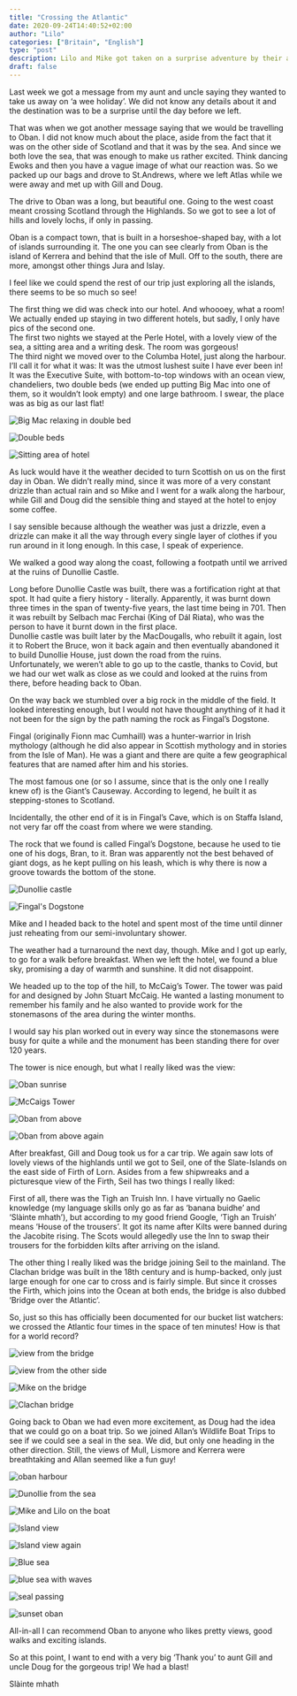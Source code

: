```yaml
---
title: "Crossing the Atlantic"
date: 2020-09-24T14:40:52+02:00
author: "Lilo"
categories: ["Britain", "English"]
type: "post"
description: Lilo and Mike got taken on a surprise adventure by their aunt and uncle and enjoyed a splendid few days on the west coast
draft: false
---
```



Last week we got a message from my aunt and uncle saying they wanted to take us away on ‘a wee holiday’. We did not know any details about it and the destination was to be a surprise until the day before we left. 

That was when we got another message saying that we would be travelling to Oban. I did not know much about the place, aside from the fact that it was on the other side of Scotland and that it was by the sea. And since we both love the sea, that was enough to make us rather excited. Think dancing Ewoks and then you have a vague image of what our reaction was. 
So we packed up our bags and drove to St.Andrews, where we left Atlas while we were away and met up with Gill and Doug. 

The drive to Oban was a long, but beautiful one. Going to the west coast meant crossing Scotland through the Highlands. So we got to see a lot of hills and lovely lochs, if only in passing. 

Oban is a compact town, that is built in a horseshoe-shaped bay, with a lot of islands surrounding it. The one you can see clearly from Oban is the island of Kerrera and behind that the isle of Mull. Off to the south, there are more, amongst other things Jura and Islay.

I feel like we could spend the rest of our trip just exploring all the islands, there seems to be so much so see!

The first thing we did was check into our hotel. And whoooey, what a room! We actually ended up staying in two different hotels, but sadly, I only have pics of the second one. <br> The first two nights we stayed at the Perle Hotel, with a lovely view of the sea, a sitting area and a writing desk. The room was gorgeous! <br>
The third night we moved over to the Columba Hotel, just along the harbour. <br>
I’ll call it for what it was: It was the utmost lushest suite I have ever been in! It was the Executive Suite, with bottom-to-top windows with an ocean view, chandeliers, two double beds (we ended up putting Big Mac into one of them, so it wouldn’t look empty) and one large bathroom. I swear, the place was as big as our last flat! 


<div class="swiper-container"><div class="swiper-wrapper"><div class="swiper-slide">

![Big Mac relaxing in double bed](0_oban.jpg)

</div><div class="swiper-slide">

![Double beds](22_oban.jpeg)

</div><div class="swiper-slide">

![Sitting area of hotel](23_oban.jpeg)

</div></div><div class="swiper-button-prev"></div><div class="swiper-button-next"></div></div>


As luck would have it the weather decided to turn Scottish on us on the first day in Oban. We didn’t really mind, since it was more of a very constant drizzle than actual rain and so Mike and I went for a walk along the harbour, while Gill and Doug did the sensible thing and stayed at the hotel to enjoy some coffee.

I say sensible because although the weather was just a drizzle, even a drizzle can make it all the way through every single layer of clothes if you run around in it long enough. In this case, I speak of experience.

We walked a good way along the coast, following a footpath until we arrived at the ruins of Dunollie Castle. 

Long before Dunollie Castle was built, there was a fortification right at that spot. It had quite a fiery history - literally. Apparently, it was burnt down three times in the span of twenty-five years, the last time being in 701. Then it was rebuilt by Selbach mac Ferchai (King of Dál Riata), who was the person to have it burnt down in the first place. <br>
Dunollie castle was built later by the MacDougalls, who rebuilt it again, lost it to Robert the Bruce, won it back again and then eventually abandoned it to build Dunollie House, just down the road from the ruins. <br>
Unfortunately, we weren’t able to go up to the castle, thanks to Covid, but we had our wet walk as close as we could and looked at the ruins from there, before heading back to Oban. 

On the way back we stumbled over a big rock in the middle of the field. It looked interesting enough, but I would not have thought anything of it had it not been for the sign by the path naming the rock as Fingal’s Dogstone. 

Fingal (originally Fionn mac Cumhaill) was a hunter-warrior in Irish mythology (although he did also appear in Scottish mythology and in stories from the Isle of Man). He was a giant and there are quite a few geographical features that are named after him and his stories. 

The most famous one (or so I assume, since that is the only one I really knew of) is the Giant’s Causeway. According to legend, he built it as stepping-stones to Scotland. 

Incidentally, the other end of it is in Fingal’s Cave, which is on Staffa Island, not very far off the coast from where we were standing. 

The rock that we found is called Fingal’s Dogstone, because he used to tie one of his dogs, Bran, to it. Bran was apparently not the best behaved of giant dogs, as he kept pulling on his leash, which is why there is now a groove towards the bottom of the stone. 

<div class="swiper-container"><div class="swiper-wrapper"><div class="swiper-slide">

![Dunollie castle](1_oban.jpg)

</div><div class="swiper-slide">

![Fingal's Dogstone](2_oban.jpg)

</div></div><div class="swiper-button-prev"></div><div class="swiper-button-next"></div></div>

Mike and I headed back to the hotel and spent most of the time until dinner just reheating from our semi-involuntary shower.

The weather had a turnaround the next day, though. Mike and I got up early, to go for a walk before breakfast. When we left the hotel, we found a blue sky, promising a day of warmth and sunshine. It did not disappoint. 

We headed up to the top of the hill, to McCaig’s Tower. The tower was paid for and designed by John Stuart McCaig. He wanted a lasting monument to remember his family and he also wanted to provide work for the stonemasons of the area during the winter months. 

I would say his plan worked out in every way since the stonemasons were busy for quite a while and the monument has been standing there for over 120 years. 

The tower is nice enough, but what I really liked was the view: 

<div class="swiper-container"><div class="swiper-wrapper"><div class="swiper-slide">

![Oban sunrise](3_oban.jpg)

</div><div class="swiper-slide">

![McCaigs Tower](4_oban.jpg)

</div><div class="swiper-slide">

![Oban from above](6_oban.jpg)

</div><div class="swiper-slide">

![Oban from above again](7_oban.jpg)

</div></div><div class="swiper-button-prev"></div><div class="swiper-button-next"></div></div>

After breakfast, Gill and Doug took us for a car trip. We again saw lots of lovely views of the highlands until we got to Seil, one of the Slate-Islands on the east side of Firth of Lorn. 
Asides from a few shipwreaks and a picturesque view of the Firth, Seil has two things I really liked: 

First of all, there was the Tigh an Truish Inn. I have virtually no Gaelic knowledge (my language skills only go as far as ‘banana buidhe’ and ‘Slàinte mhath’), but according to my good friend Google, ‘Tigh an Truish’ means ‘House of the trousers’. It got its name after Kilts were banned during the Jacobite rising. The Scots would allegedly use the Inn to swap their trousers for the forbidden kilts after arriving on the island. 

The other thing I really liked was the bridge joining Seil to the mainland. The Clachan bridge was built in the 18th century and is hump-backed, only just large enough for one car to cross and is fairly simple. But since it crosses the Firth, which joins into the Ocean at both ends, the bridge is also dubbed ‘Bridge over the Atlantic’. 

So, just so this has officially been documented for our bucket list watchers: we crossed the Atlantic four times in the space of ten minutes! How is that for a world record?

<div class="swiper-container"><div class="swiper-wrapper"><div class="swiper-slide">

![view from the bridge](8_siel.jpg)

</div><div class="swiper-slide">

![view from the other side](9_siel.jpg)

</div><div class="swiper-slide">

![Mike on the bridge](10_siel.jpg)

</div><div class="swiper-slide">

![Clachan bridge](12_siel.jpg)

</div></div><div class="swiper-button-prev"></div><div class="swiper-button-next"></div></div>

Going back to Oban we had even more excitement, as Doug had the idea that we could go on a boat trip. So we joined Allan’s Wildlife Boat Trips to see if we could see a seal in the sea. We did, but only one heading in the other direction. Still, the views of Mull, Lismore and Kerrera were breathtaking and Allan seemed like a fun guy!


<div class="swiper-container"><div class="swiper-wrapper"><div class="swiper-slide">

![oban harbour](13_boot.jpg)

</div><div class="swiper-slide">

![Dunollie from the sea](14_boot.jpg)

</div><div class="swiper-slide">

![Mike and Lilo on the boat](15_boot.jpg)

</div><div class="swiper-slide">

![Island view](16_boot.jpg)

</div><div class="swiper-slide">

![Island view again](17_boot.jpg)

</div><div class="swiper-slide">

![Blue sea](18_boot.jpg)

</div><div class="swiper-slide">

![blue sea with waves](19_boot.jpg)

</div><div class="swiper-slide">

![seal passing](20_boot.jpg)

</div><div class="swiper-slide">

![sunset oban](21_oban.jpg)

</div></div><div class="swiper-button-prev"></div><div class="swiper-button-next"></div></div>

All-in-all I can recommend Oban to anyone who likes pretty views, good walks and exciting islands. 

So at this point, I want to end with a very big ‘Thank you’ to aunt Gill and uncle Doug for the gorgeous trip! We had a blast!

Slàinte mhath


